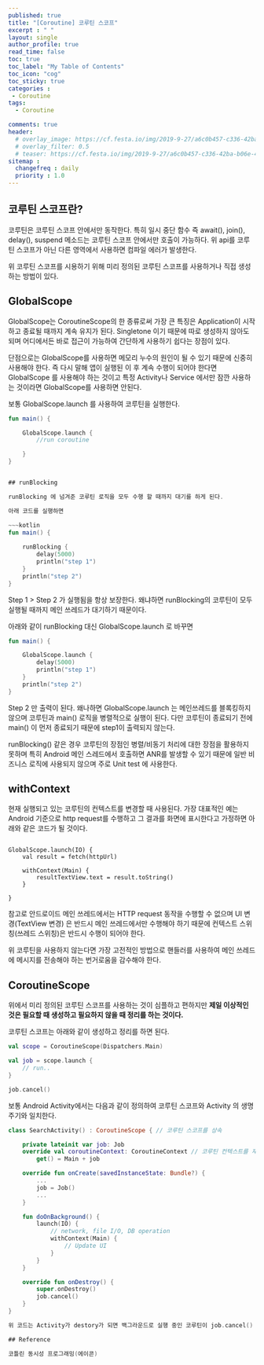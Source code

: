 ```yaml
---
published: true
title: "[Coroutine] 코루틴 스코프"
excerpt : " "
layout: single
author_profile: true
read_time: false
toc: true
toc_label: "My Table of Contents"
toc_icon: "cog"
toc_sticky: true
categories :
 - Coroutine
tags: 	
  - Coroutine	

comments: true
header:
  # overlay_image: https://cf.festa.io/img/2019-9-27/a6c0b457-c336-42ba-b06e-462de90ada91.jpg
  # overlay_filter: 0.5
  # teaser: https://cf.festa.io/img/2019-9-27/a6c0b457-c336-42ba-b06e-462de90ada91.jpg
sitemap :
  changefreq : daily
  priority : 1.0
---
```


## 코루틴 스코프란?

코루틴은 코루틴 스코프 안에서만 동작한다. 특히 일시 중단 함수 즉 await(), join(), delay(), suspend 메소드는 코루틴 스코프 안에서만 호출이 가능하다. 위 api를 코루틴 스코프가 아닌 다른 영역에서 사용하면 컴파일 에러가 발생한다.

위 코루틴 스코프를 시용하기 위해 미리 정의된 코루틴 스코프를 사용하거나 직접 생성하는 방법이 있다.

## GlobalScope

GlobalScope는 CoroutineScope의 한 종류로써 가장 큰 특징은 Application이 시작하고 종료될 때까지 계속 유지가 된다.
Singletone 이기 때문에 따로 생성하지 않아도 되며 어디에서든 바로 접근이 가능하여 간단하게 사용하기 쉽다는 장점이 있다.

단점으로는 GlobalScope를 사용하면 메모리 누수의 원인이 될 수 있기 때문에 신중히 사용해야 한다. 즉 다시 말해 앱이 실행된 이 후 계속 수행이 되어야 한다면 GlobalScope 를 사용해야 하는 것이고 특정 Activity나 Service 에서만 잠깐 사용하는 것이라면 GlobalScope를 사용하면 안된다.

보통 GlobalScope.launch 를 사용하여 코루틴을 실행한다.

~~~kotlin
fun main() {

    GlobalScope.launch {
        //run coroutine

    }
}


## runBlocking

runBlocking 에 넘겨준 코루틴 로직을 모두 수행 할 때까지 대기를 하게 된다.

아래 코드를 실행하면

~~~kotlin
fun main() {
    
    runBlocking {
        delay(5000)
        println("step 1")
    }
    println("step 2")
}
~~~

Step 1 > Step 2 가 실행됨을 항상 보장한다. 왜냐하면 runBlocking의 코루틴이 모두 실행될 때까지 메인 쓰레드가 대기하기 때문이다.

아래와 같이 runBlocking 대신 GlobalScope.launch 로 바꾸면

~~~kotlin
fun main() {

    GlobalScope.launch {
        delay(5000)
        println("step 1")
    }
    println("step 2")
}
~~~

Step 2 만 출력이 된다. 왜나하면 GlobalScope.launch 는 메인쓰레드를 블록킹하지 않으며 코루틴과 main() 로직을 병렬적으로 실행이 된다. 다만 코루틴이 종료되기 전에 main() 이 먼저 종료되기 때문에 step1이 출력되지 않는다.

runBlocking() 같은 경우 코루틴의 장점인 병렬/비동기 처리에 대한 장점을 활용하지 못하며 특히 Android 메인 스레드에서 호출하면 ANR를 발생할 수 있기 때문에 일반 비즈니스 로직에 사용되지 않으며 주로 Unit test 에 사용한다.

## withContext

현재 실행되고 있는 코루틴의 컨텍스트를 변경할 때 사용된다. 가장 대표적인 예는 Android 기준으로 http request를 수행하고 그 결과를 화면에 표시한다고 가정하면 아래와 같은 코드가 될 것이다.

~~~kotin

GlobalScope.launch(IO) {
    val result = fetch(httpUrl)

    withContext(Main) {
        resultTextView.text = result.toString()
    }

}
~~~

참고로 안드로이드 메인 쓰레드에서는 HTTP request 동작을 수행할 수 없으며 UI 변경(TextView 변경) 은 반드시 메인 쓰레드에서만 수행해야 하기 때문에 컨텍스트 스위칭(쓰레드 스위칭)은 반드시 수행이 되어야 한다.

위 코루틴을 사용하지 않는다면 가장 고전적인 방법으로 핸들러를 사용하여 메인 쓰레드에 메시지를 전송해야 하는 번거로움을 감수해야 한다.

## CoroutineScope

위에서 미리 정의된 코루틴 스코프를 사용하는 것이 심플하고 편하지만 __제일 이상적인 것은 필요할 때 생성하고 필요하지 않을 때 정리를 하는 것이다.__

코루틴 스코프는 아래와 같이 생성하고 정리를 하면 된다.

~~~kotlin
val scope = CoroutineScope(Dispatchers.Main)

val job = scope.launch {
    // run..
}

job.cancel()
~~~

보통 Android Activity에서는 다음과 같이 정의하여 코루틴 스코프와 Activity 의 생명 주기와 일치한다.

~~~kotlin
class SearchActivity() : CoroutineScope { // 코루틴 스코프를 상속

    private lateinit var job: Job
    override val coroutineContext: CoroutineContext // 코루틴 컨텍스트를 재정의
        get() = Main + job

    override fun onCreate(savedInstanceState: Bundle?) {
        ...
        job = Job()
        ...
    }

    fun doOnBackground() {
        launch(IO) {
            // network, file I/O, DB operation
            withContext(Main) {
                // Update UI
            }
        }
    }

    override fun onDestroy() {
        super.onDestroy()
        job.cancel()
    }
}

위 코드는 Activity가 destory가 되면 백그라운드로 실행 중인 코루틴이 job.cancel() 를 통해서 정리가 됨으로써 __필요할 때 생성하고 필요하지 않을 때 정리를 하는 원칙__ 을 준수하게 된다.

## Reference

코틀린 동시성 프로그래밍(에이콘)
